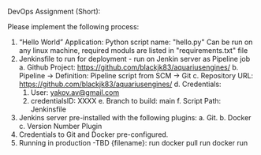 DevOps Assignment (Short):

Please implement the following process:

1. “Hello World” Application:
Python script name: "hello.py"
Can be run on any linux machine, required moduls are listed in "requirements.txt" file
2. Jenkinsfile to run for deployment - run on Jenkin server as Pipeline job 
  a. Github Project: https://github.com/blackjk83/aquariusengines/
  b. Pipeline -> Definition: Pipeline script from SCM -> Git 
  c. Repository URL: https://github.com/blackjk83/aquariusengines/
  d. Credentials: 
    1. User: yakov.av@gmail.com
    2. credentialsID: XXXX
  e. Branch to build: main
  f. Script Path: Jenkinsfile
3. Jenkins server pre-installed with the following plugins:
  a. Git. 
  b. Docker
  c. Version Number Plugin
4. Credentials to Git and Docker pre-configured.
3. Running in production -TBD 
  {filename}:
    run docker pull 
    run docker run 

